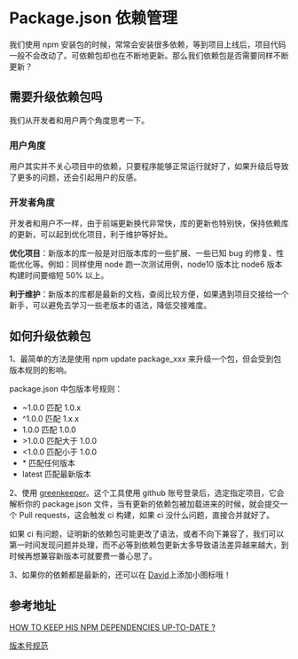 # Package.json 依赖管理

我们使用 npm 安装包的时候，常常会安装很多依赖，等到项目上线后，项目代码一般不会改动了。可依赖包却也在不断地更新。那么我们依赖包是否需要同样不断更新？

## 需要升级依赖包吗

我们从开发者和用户两个角度思考一下。

### 用户角度

用户其实并不关心项目中的依赖，只要程序能够正常运行就好了，如果升级后导致了更多的问题，还会引起用户的反感。

### 开发者角度

开发者和用户不一样，由于前端更新换代非常快，库的更新也特别快，保持依赖库的更新，可以起到优化项目，利于维护等好处。

**优化项目**：新版本的库一般是对旧版本库的一些扩展、一些已知 bug 的修复、性能优化等。例如：同样使用 node 跑一次测试用例，node10 版本比 node6 版本构建时间要缩短 50% 以上。

**利于维护**：新版本的库都是最新的文档，查阅比较方便，如果遇到项目交接给一个新手，可以避免去学习一些老版本的语法，降低交接难度。

## 如何升级依赖包

1、最简单的方法是使用 npm update package_xxx 来升级一个包，但会受到包版本规则的影响。

package.json 中包版本号规则：

- ~1.0.0 匹配 1.0.x
- ^1.0.0 匹配 1.x.x
- 1.0.0 匹配 1.0.0
- \>1.0.0 匹配大于 1.0.0
- <1.0.0 匹配小于 1.0.0
- \* 匹配任何版本
- latest 匹配最新版本

2、使用 [greenkeeper](https://greenkeeper.io/)。这个工具使用 github 账号登录后，选定指定项目，它会解析你的 package.json 文件，当有更新的依赖包被加载进来的时候，就会提交一个 Pull requests，这会触发 ci 构建，如果 ci 没什么问题，直接合并就好了。

如果 ci 有问题，证明新的依赖包可能更改了语法，或者不向下兼容了，我们可以第一时间发现问题并处理，而不必等到依赖包更新太多导致语法差异越来越大，到时候再想兼容新版本可就要费一番心思了。

3、如果你的依赖都是最新的，还可以在 [David](https://david-dm.org/)上添加小图标哦！

## 参考地址

[HOW TO KEEP HIS NPM DEPENDENCIES UP-TO-DATE ?](http://blog.js-republic.com/keep-npm-dependencies-up-to-date/)

[版本号规范](https://semver.org/lang/zh-CN/)
